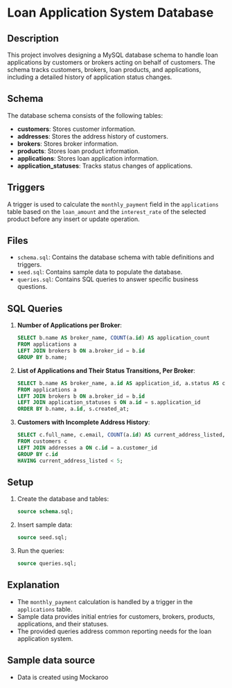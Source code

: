 # Loan Application System Database

## Description
This project involves designing a MySQL database schema to handle loan applications by customers or brokers acting on behalf of customers. The schema tracks customers, brokers, loan products, and applications, including a detailed history of application status changes.

## Schema
The database schema consists of the following tables:
- **customers**: Stores customer information.
- **addresses**: Stores the address history of customers.
- **brokers**: Stores broker information.
- **products**: Stores loan product information.
- **applications**: Stores loan application information.
- **application_statuses**: Tracks status changes of applications.

## Triggers
A trigger is used to calculate the `monthly_payment` field in the `applications` table based on the `loan_amount` and the `interest_rate` of the selected product before any insert or update operation.

## Files
- `schema.sql`: Contains the database schema with table definitions and triggers.
- `seed.sql`: Contains sample data to populate the database.
- `queries.sql`: Contains SQL queries to answer specific business questions.

## SQL Queries
1. **Number of Applications per Broker**:
    ```sql
    SELECT b.name AS broker_name, COUNT(a.id) AS application_count
    FROM applications a
    LEFT JOIN brokers b ON a.broker_id = b.id
    GROUP BY b.name;
    ```

2. **List of Applications and Their Status Transitions, Per Broker**:
    ```sql
    SELECT b.name AS broker_name, a.id AS application_id, a.status AS current_status, s.status AS status_transition, s.created_at AS transition_time
    FROM applications a
    LEFT JOIN brokers b ON a.broker_id = b.id
    LEFT JOIN application_statuses s ON a.id = s.application_id
    ORDER BY b.name, a.id, s.created_at;
    ```

3. **Customers with Incomplete Address History**:
    ```sql
    SELECT c.full_name, c.email, COUNT(a.id) AS current_address_listed, 5 - COUNT(a.id) AS missing_adress_in_5_years
    FROM customers c
    LEFT JOIN addresses a ON c.id = a.customer_id
    GROUP BY c.id
    HAVING current_address_listed < 5;
    ```

## Setup
1. Create the database and tables:
    ```sql
    source schema.sql;
    ```

2. Insert sample data:
    ```sql
    source seed.sql;
    ```

3. Run the queries:
    ```sql
    source queries.sql;
    ```

## Explanation
- The `monthly_payment` calculation is handled by a trigger in the `applications` table.
- Sample data provides initial entries for customers, brokers, products, applications, and their statuses.
- The provided queries address common reporting needs for the loan application system.

## Sample data source
- Data is created using Mockaroo 

